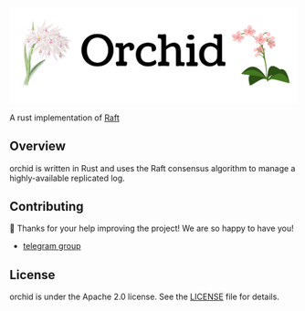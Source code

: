 
![orchid Logo](logos/orchid_1500x500.jpg)

A rust implementation of [Raft](https://raft.github.io/)

## Overview
orchid is written in Rust and uses the Raft consensus algorithm to manage a highly-available replicated log.

## Contributing
🎈 Thanks for your help improving the project! We are so happy to have you! 
- [telegram group](https://t.me/orchid_develop)

## License

orchid is under the Apache 2.0 license. See the [LICENSE](LICENSE) file for details.